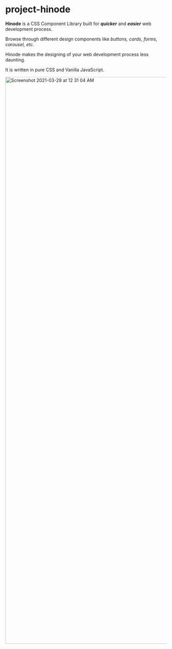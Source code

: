 # project-hinode
**Hinode** is a CSS Component Library built for **_quicker_** and **_easier_** web development process.

Browse through different design components like *buttons, cards, forms, carousel, etc.*

Hinode makes the designing of your web development process less daunting.

It is written in pure CSS and Vanilla JavaScript.

<img width="1771" alt="Screenshot 2021-03-29 at 12 31 04 AM" src="https://user-images.githubusercontent.com/22203737/112764419-0d3a1780-9026-11eb-8115-2d42ff9440ec.png">
